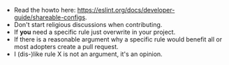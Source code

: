 * Read the howto here: https://eslint.org/docs/developer-guide/shareable-configs.
* Don't start religious discussions when contributing.
* If **you** need a specific rule just overwrite in your project.
* If there is a reasonable argument why a specific rule would benefit all or most adopters create a pull request.
* I (dis-)like rule X is not an argument, it's an opinion.